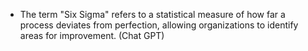 - The term "Six Sigma" refers to a statistical measure of how far a process deviates from perfection, allowing organizations to identify areas for improvement. (Chat GPT)